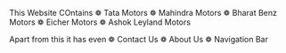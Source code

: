 This Website COntains
   ❁ Tata Motors
   ❁ Mahindra Motors
   ❁ Bharat Benz Motors
   ❁ Eicher Motors
   ❁ Ashok Leyland Motors

Apart from this it has even
   ❁ Contact Us
   ❁ About Us
   ❁ Navigation Bar